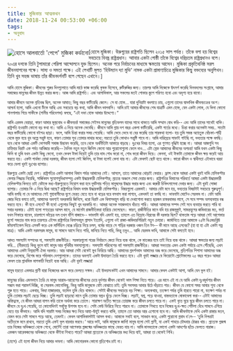 ```yaml
---
title: মুজিকার আত্মকথন
date: 2018-11-24 00:53:00 +06:00
tags:
- অনুবাদ
---
```


<a href="/uploads/jose-mujika.jpg" data-toggle="lightbox" data-gallery="Mujica" data-title="হোসে আলবার্তো 'পেপে' মুজিকা কর্ডানো"><img class="thumbnail img-fluid" src="/uploads/jose-mujika.jpg" style="float:left;" alt="হোসে আলবার্তো 'পেপে' মুজিকা কর্ডানো"></a><small>\[হোসে মুজিকা। উরুগুয়ের রাষ্ট্রপতি ছিলেন ২০১৫ সাল পর্যন্ত। তাঁকে বলা হয় বিশ্বের সবচেয়ে বিনম্র রাষ্ট্রপ্রধান। আাবার একটা গোষ্ঠী তাঁকে বিশ্বের দরিদ্রতম রাষ্ট্রপ্রধানও বলে। ৭০এর দশকে তিনি টুপামারো গেরিলা আন্দোলনে যুক্ত ছিলেন। অনেক পরে নির্বাচনের মাধ্যমে ক্ষমতায় আসেন। মুজিকা প্রকৃতিঘনিষ্ঠ সরল জীবনযাপনের পক্ষে। সাম্য ও সমতা পক্ষে। এই লেখাটি মূলত 'হিউম্যান দ্যা মুভি' নামক একটা প্রামাণ্যচিত্রে মুজিকার কিছু বক্তব্যের অনুলিখন। তিনি খুব সহজ ভাষায় তাঁর জীবনদর্শনটি বলে গেছেন এখানে।\]<small>

আমি হোসে মুজিকা। জীবনের শুরুর দিনগুলোতে আমি মাঠে কাজ করেছি কৃষক হিসেবে, রুটিরুজির জন্য। তারপর আমি নিজেকে উৎসর্গ করেছি দিনবদলের সংগ্রামে, আমার সমাজের মানুষের জীবন উন্নত করার জন্য। আজ আমি রাষ্ট্রপতি। এবং আগামিকাল, আর সকলের মতই পোকার স্তুপে পরিণত হবো এবং অদৃশ্য হয়ে যাবো।

আমার জীবনে অনেক প্রতিবন্ধ ছিল, অনেক আঘাত; কিছু বছর কাটিয়েছি জেলে। সে যা হোক… যারা দুনিয়াটা বদলাতে চায়, এগুলো তাদের স্বাভাবিক জীবনচক্রের অংশ। আশ্চর্য হলো, আমি এখনো টিকে আছি এবং সবচেয়ে বড় কথা, আমি জীবন ভালবাসি। আমি চাই আমার জীবনের শেষ যাত্রাটি এমন হোক, যেন একটা লোক, যে কিনা কোনো পানশালায় গিয়ে সাকীকে (পানীয় পরিবেশক) বলছে, “এই দফা হোক আমার উদ্দেশ্যে।”

আমি এরকম বেয়াড়া, কারণ আমার মূল্যবোধ ও জীবনচর্চা সমাজের সেইসব মানুষের প্রতিফলন যাদের সাথে থাকতে আমি সম্মান বোধ করি-- এবং আমি তাদের সাথেই থাকি। রাষ্ট্রপতি হওয়াটা কোনো বড় কথা না। আমি এ নিয়ে অনেক ভেবেছি। জীবনে আমি প্রায় দশ বছর একলা কাটিয়েছি, একটা গর্তের মধ্যে। চিন্তা করার অনেকটা সময়.. সাতটা বছর কাটিয়েছি কোনো বইপত্র ছাড়া। ফলে, আমি চিন্তা করার সময় পেয়েছি। আমি ভেবে ভেবে যা বের করেছি তার সারকথা হলো- হয় তুমি সমস্ত অহেতুক বোঁচকা-গাট্টি থেকে মুক্ত হয়ে খুব অল্পে সন্তুষ্ট হবে, কারণ তোমার সুখ তোমার মাথার মধ্যে; নয়তো তুমি কোথাও সন্তুষ্টি পাবে না। আমি দারিদ্র্যের সাফাই গাইছি না, ভব্যতার পক্ষে বলছি। যবে থেকে আমরা একটি ভোগবাদী সমাজ উদ্ভাবন করেছি, তবে থেকে অর্থনীতিটা আকারে বাড়ছে। দুঃখের বিষয় হলো, এর গুণগত বৃদ্ধিটা হচ্ছে না। আমরা আজগুবি সব চাহিদার বিরাট এক পর্বত আবিষ্কার করেছি-- দৈনিক নতুন নতুন জিনিস কেনো আর পুরোনোগুলো ফেলে দাও… এটা স্রেফ আমাদের জীবনের অপচয়! আমি যখন একটা কিছু কিনি বা তুমি যখন একটা কিছু কেনো, তখন কেবল টাকা দিয়েই তুমি তার দাম শোধ করো না, শোধ করো জীবন দিয়ে। কেননা, ওই টাকাটা তোমাকে জীবন ক্ষয় করেই আয় করতে হয়। একটা পার্থক্য বোঝা দরকার, জীবন হলো সেই জিনিস, যা টাকা হলেই কেনা যায় না। এটা কেবলই ছোট হতে থাকে। কারো জীবন ও স্বাধীনতা এইভাবে খরচা করে ফেলা খুবই দুঃখের ব্যাপার।

উরুগুয়ে একটা ছোট্ট দেশ। রাষ্ট্রপতির একটা আলাদা বিমান পর্যন্ত আমাদের নেই। আসলে, তাতে আমাদের থোড়াই কেয়ার। ফ্রান্স থেকে আমরা একটা খুবই দামি হেলিকপ্টার কেনার সিদ্ধান্ত নিয়েছি, সার্জিকাল সুযোগসুবিধাসম্পন্ন একটা উদ্ধারকারী হেলিকপ্টার; প্রত্যন্ত অঞ্চলে সেবা দেয়ার জন্য। রাষ্ট্রপতির বিমানের পরিবর্তে আমরা একটা উদ্ধারকারী হেলিকপ্টার কিনতে চাই যেটাকে মধ্য-উরুগুয়েতে নিয়োগ করা হবে দুর্ঘটনায় পতিত মানুষদের উদ্ধার করার জন্য এবং জরুরী চিকিৎসাসেবা দেবার জন্য। এটা খুবই সোজা ব্যাপার। তোমার কি এ নিয়ে দ্বিধা আছে? রাষ্ট্রপতির বিমান বনাম উদ্ধারকারী হেলিকপ্টার। বিষয়গুলো এরকমই। আমার যেটা মনে হয়, ভব্যতার বিষয়টাই সবচেয়ে গুরুত্বপূর্ণ। আমি বলছি না যে আমাদের সেই গুহাবাসীদের যুগে ফেরত যেতে হবে বা খড়ের ঘরে বসবাস করা লাগবে, একদমই তা বলছি না। ভাবনাটা মোটেও সেরকম না। যেটা আমি জোর দিয়ে বলতে চাই, আমাদের অবশ্যই অদরকারি জিনিসে, ধরো বিরাট এক বিলাসবহুল বাড়ি যা দেখাশোনা করতে ছয়জন চাকরবাকর লাগে, সে সবে সম্পদ অপব্যবহার বন্ধ করতে হবে। কী হবে এসবে? কী হবে! এগুলোর কিছুই খুব দরকারি না। আমরা অনেক সহজভাবে বাঁচতে পারি। আমরা আমাদের সম্পদ সেই সবে ব্যবহার করতে পারি যা সবার দরকার। এটাই হলো গণতন্ত্রের আসল মানে, যে মানেটা রাজনীতিকরা হারিয়ে ফেলেছেন। কারণ, রাজীনীতির মানে যদি হয় রাজমুকুট, সামন্তযুগের জমিদারের মত, কর্তা যখন শিকারে যাবেন, চারপাশে ভাঁড়ের দল তখন বাঁশি বাজাবে-- ভাবনাটা যদি এমনই হয়, তাহলে এত বিদ্রোহ-বিপ্লবের কী দরকার ছিল? থাকতাম পড়ে আমরা সেই আগেকার যুগে! সমতার নাম করে তারপরে এইসব রাষ্ট্রপতির বিলাসবহুল প্রাসাদ ইত্যাদি, এগুলো ওই রাজা-জমিদারগিরিরই নতুন চেহারা। জার্মানিতে তারা আমাকে ২৫টা বিএমডব্লিউ মটরসাইকেল দিয়ে এসকর্ট করে এক মার্সিডিস বেঞ্জে চড়িয়ে নিয়ে চলল, বর্মের বহরে সে গাড়ির দরজার ওজন তিন টন-- কী মানে আছে এসবের? (হা হা হা এটা একটা গল্প মাত্র)। আমি একটা নরমসরম মানুষ, যা সামনে আসে নিতে পারি, মানিয়ে নিতে পারি, কিন্তু তবুও… আমি যেরকম ভাবি, আমাকে সেটা বলতেই হবে।

আদত সমস্যাটা সম্পদের না, সমস্যাটা রাজনীতির। সরকারগুলো পরের নির্বাচনে জেতা নিয়ে ব্যস্ত থাকে, কে মাতব্বর হবে তাই নিয়ে ব্যস্ত থাকে। আমরা ক্ষমতার জন্য লড়াই করি... (নীরবতা) কিন্তু ভুলে যাই মানুষ আর পৃথিবীর সমস্যাগুলো। সমস্যাটা পরিবেশের না! সমস্যাটা রাজনীতির। আমরা সভ্যতার এমন একটা পর্যায়ে এসে পৌঁছেছি, এখন আমাদের একটা বিশ্বব্যাপী ঐক্য দরকার। আর আমরা সেটা থেকেই মুখ ফিরিয়ে আছি। আমাদের প্রদর্শনবাদ আমাদের অন্ধ করে ফেলেছে, প্রতিপত্তির পিপাসা আমাদের অন্ধ করে ফেলেছে, বিশেষ করে শক্তিমান দেশগুলোকে। তাদের অবশ্যই একটা উদাহরণ তৈরি করতে হবে। এটা খুবই লজ্জার যে কিয়োটো প্রোটোকলের ২৫ বছর পরেও আমরা কেবল তার প্রাথমিক মাপকাঠি নিয়েই ব্যস্ত আছি। এটা খুবই লজ্জার!

মানুষ হয়তো একমাত্র প্রাণী যারা নিজেদের ধ্বংস করে ফেলতে সক্ষম। এই উভয়সংকটই এখন আমাদের সামনে। আমার কেবল একটাই আশা, আমি যেন ভুল হই।

মানুষের চরিত্র এমনভাবে তৈরি যে মানুষ আরাম-আয়েশের জীবনের চেয়ে দুর্দশার জীবন থেকেই ভাল শিক্ষা নিতে পারে। এর মানে এই না যে আমি একটা দুঃখদুর্দশার জীবন সন্ধান করা পরামর্শ দিচ্ছি, বা সেরকম কোনোকিছু, কিন্তু আমি মানুষকে যেটা বোঝাতে চাই: তুমি সবসময় আবার উঠে দাঁড়াতে পার। জীবন যে কোনো সময় আবার শূন্য থেকে শুরু হতে পারে। একবার, কিম্বা হাজারবার, যতদিন তুমি বেঁচে থাকবে। সেটাই জীবনের সবচেয়ে বড় শিক্ষা। অন্যকথায়, ততক্ষণ পর্যন্ত তুমি হারতে পারো না, যতক্ষণ পর্যন্ত না তুমি তোমার লড়াই ছেড়ে দিচ্ছ। তুমি লড়াই ছাড়ছো মানে তুমি তোমার স্বপ্নও ছুঁড়ে ফেলে দিচ্ছ। লড়াই, স্বপ্ন, পড়ে যাওয়া, বাস্তবতাকে মোকাবেলা করা-- এটাই আমাদের অস্তিত্বকে, যে জীবন আমরা যাপন করি তাকে অর্থবহ করে তোলে। সারাক্ষণ অতীত ক্ষতের তোয়াজ করে জীবন চলতে পারে না। একই বৃত্তে ঘুরে ঘুরে জীবন চলতে পারে না। জীবনে যে দুঃখ পেয়েছি, তা কোনোদিনই সবটুকু উপশম হবে না। সেটা কেউ ফিরিয়ে নিতে পারবে না। তোমাকে শিখতে হবে নিজের দুঃখ-ক্ষত পোঁটলা বেঁধে সামনে এগিয়ে যেতে হয় কীভাবে। আমি যদি সারাটা সময় নিজের ক্ষত নিয়ে আহা-উহুই করতে থাকি, তাহলে তো আমার আর এগোনো হবে না। আমি জীবনটাকে দেখি একটা রাস্তার মতন, যেমন করে সেটা সামনে পড়ে আছে, তেমনই। কেবল আগামিকালটাই আসল কথা। আমাকে সবাই বলে, সাবধান করে, একটা পুরোনো প্রবাদ ব’লে-- ‘তুমি নিশ্চয়ই অতীতকে মনে রাখবে, নয়তো তুমি একই ভুল বারবার করবে।’ আরে ভাই, আমি মানুষকে জানি! মানুষ হলো সেই প্রাণী, যা একই পাথরে চৌদ্দবার ঠোক্কর খায়। প্রত্যেক প্রজন্ম তার নিজের অভিজ্ঞতা থেকে শেখে, মোটেই তারা আগেকার প্রজন্মের অভিজ্ঞতার কাছে ফেরত যায় না। আমি মানবতাকে কোনো একটা আদর্শের ছাঁচে ফেলতে নারাজ। একজন আরেকজনের অভিজ্ঞতা থেকে কীইবা শিখতে পারে? আমরা প্রত্যেকে যে অভিজ্ঞতার মধ্য দিয়ে যাই, আমরা তা থেকেই শিখি।

\(হেসে\) এই হলো জীবন নিয়ে আমার ভাবনা। আমি কোনোরকম কোনো প্রতিশোধ চাই না।